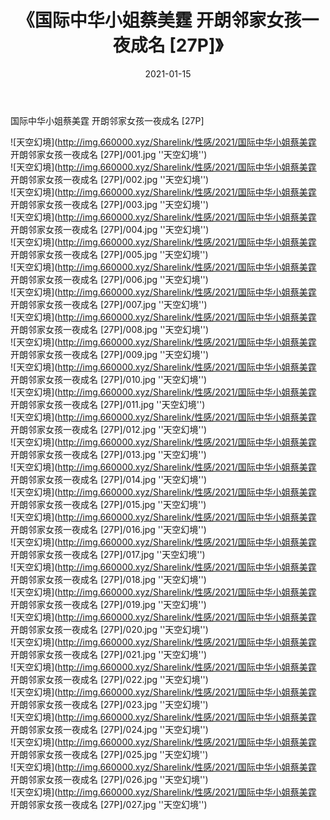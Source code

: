 ﻿---
layout: post
title:  《国际中华小姐蔡美霆 开朗邻家女孩一夜成名 [27P]》
date:   2021-01-15
img: http://img.660000.xyz/Sharelink/性感/2021/国际中华小姐蔡美霆 开朗邻家女孩一夜成名 [27P]/000.jpg
categories: [美女, 性感, 泳衣]
---

国际中华小姐蔡美霆 开朗邻家女孩一夜成名 [27P]



![天空幻境](http://img.660000.xyz/Sharelink/性感/2021/国际中华小姐蔡美霆 开朗邻家女孩一夜成名 [27P]/001.jpg ''天空幻境'') <br>
![天空幻境](http://img.660000.xyz/Sharelink/性感/2021/国际中华小姐蔡美霆 开朗邻家女孩一夜成名 [27P]/002.jpg ''天空幻境'') <br>
![天空幻境](http://img.660000.xyz/Sharelink/性感/2021/国际中华小姐蔡美霆 开朗邻家女孩一夜成名 [27P]/003.jpg ''天空幻境'') <br>
![天空幻境](http://img.660000.xyz/Sharelink/性感/2021/国际中华小姐蔡美霆 开朗邻家女孩一夜成名 [27P]/004.jpg ''天空幻境'') <br>
![天空幻境](http://img.660000.xyz/Sharelink/性感/2021/国际中华小姐蔡美霆 开朗邻家女孩一夜成名 [27P]/005.jpg ''天空幻境'') <br>
![天空幻境](http://img.660000.xyz/Sharelink/性感/2021/国际中华小姐蔡美霆 开朗邻家女孩一夜成名 [27P]/006.jpg ''天空幻境'') <br>
![天空幻境](http://img.660000.xyz/Sharelink/性感/2021/国际中华小姐蔡美霆 开朗邻家女孩一夜成名 [27P]/007.jpg ''天空幻境'') <br>
![天空幻境](http://img.660000.xyz/Sharelink/性感/2021/国际中华小姐蔡美霆 开朗邻家女孩一夜成名 [27P]/008.jpg ''天空幻境'') <br>
![天空幻境](http://img.660000.xyz/Sharelink/性感/2021/国际中华小姐蔡美霆 开朗邻家女孩一夜成名 [27P]/009.jpg ''天空幻境'') <br>
![天空幻境](http://img.660000.xyz/Sharelink/性感/2021/国际中华小姐蔡美霆 开朗邻家女孩一夜成名 [27P]/010.jpg ''天空幻境'') <br>
![天空幻境](http://img.660000.xyz/Sharelink/性感/2021/国际中华小姐蔡美霆 开朗邻家女孩一夜成名 [27P]/011.jpg ''天空幻境'') <br>
![天空幻境](http://img.660000.xyz/Sharelink/性感/2021/国际中华小姐蔡美霆 开朗邻家女孩一夜成名 [27P]/012.jpg ''天空幻境'') <br>
![天空幻境](http://img.660000.xyz/Sharelink/性感/2021/国际中华小姐蔡美霆 开朗邻家女孩一夜成名 [27P]/013.jpg ''天空幻境'') <br>
![天空幻境](http://img.660000.xyz/Sharelink/性感/2021/国际中华小姐蔡美霆 开朗邻家女孩一夜成名 [27P]/014.jpg ''天空幻境'') <br>
![天空幻境](http://img.660000.xyz/Sharelink/性感/2021/国际中华小姐蔡美霆 开朗邻家女孩一夜成名 [27P]/015.jpg ''天空幻境'') <br>
![天空幻境](http://img.660000.xyz/Sharelink/性感/2021/国际中华小姐蔡美霆 开朗邻家女孩一夜成名 [27P]/016.jpg ''天空幻境'') <br>
![天空幻境](http://img.660000.xyz/Sharelink/性感/2021/国际中华小姐蔡美霆 开朗邻家女孩一夜成名 [27P]/017.jpg ''天空幻境'') <br>
![天空幻境](http://img.660000.xyz/Sharelink/性感/2021/国际中华小姐蔡美霆 开朗邻家女孩一夜成名 [27P]/018.jpg ''天空幻境'') <br>
![天空幻境](http://img.660000.xyz/Sharelink/性感/2021/国际中华小姐蔡美霆 开朗邻家女孩一夜成名 [27P]/019.jpg ''天空幻境'') <br>
![天空幻境](http://img.660000.xyz/Sharelink/性感/2021/国际中华小姐蔡美霆 开朗邻家女孩一夜成名 [27P]/020.jpg ''天空幻境'') <br>
![天空幻境](http://img.660000.xyz/Sharelink/性感/2021/国际中华小姐蔡美霆 开朗邻家女孩一夜成名 [27P]/021.jpg ''天空幻境'') <br>
![天空幻境](http://img.660000.xyz/Sharelink/性感/2021/国际中华小姐蔡美霆 开朗邻家女孩一夜成名 [27P]/022.jpg ''天空幻境'') <br>
![天空幻境](http://img.660000.xyz/Sharelink/性感/2021/国际中华小姐蔡美霆 开朗邻家女孩一夜成名 [27P]/023.jpg ''天空幻境'') <br>
![天空幻境](http://img.660000.xyz/Sharelink/性感/2021/国际中华小姐蔡美霆 开朗邻家女孩一夜成名 [27P]/024.jpg ''天空幻境'') <br>
![天空幻境](http://img.660000.xyz/Sharelink/性感/2021/国际中华小姐蔡美霆 开朗邻家女孩一夜成名 [27P]/025.jpg ''天空幻境'') <br>
![天空幻境](http://img.660000.xyz/Sharelink/性感/2021/国际中华小姐蔡美霆 开朗邻家女孩一夜成名 [27P]/026.jpg ''天空幻境'') <br>
![天空幻境](http://img.660000.xyz/Sharelink/性感/2021/国际中华小姐蔡美霆 开朗邻家女孩一夜成名 [27P]/027.jpg ''天空幻境'') <br>
